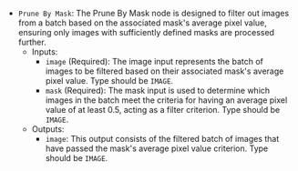 - `Prune By Mask`: The Prune By Mask node is designed to filter out images from a batch based on the associated mask's average pixel value, ensuring only images with sufficiently defined masks are processed further.
    - Inputs:
        - `image` (Required): The image input represents the batch of images to be filtered based on their associated mask's average pixel value. Type should be `IMAGE`.
        - `mask` (Required): The mask input is used to determine which images in the batch meet the criteria for having an average pixel value of at least 0.5, acting as a filter criterion. Type should be `IMAGE`.
    - Outputs:
        - `image`: This output consists of the filtered batch of images that have passed the mask's average pixel value criterion. Type should be `IMAGE`.
